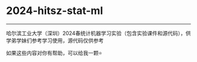 # 2024-hitsz-stat-ml

---

哈尔滨工业大学（深圳）2024春统计机器学习实验（包含实验课件和源代码），供学弟学妹们参考学习使用，源代码仅供参考

如果这些内容对你有帮助，可以给我一颗⭐

